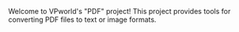 Welcome to VPworld's "PDF" project! This project provides tools for converting PDF files to text or image formats.